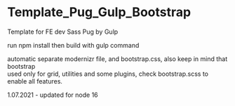 # Template_Pug_Gulp_Bootstrap
Template for FE dev Sass Pug by Gulp

run npm install then build with gulp command

automatic separate modernizr file, and bootstrap.css, also keep in mind that bootstrap <br />
used only for grid, utilities and some plugins, check bootstrap.scss to enable all features.

1.07.2021 - updated for node 16